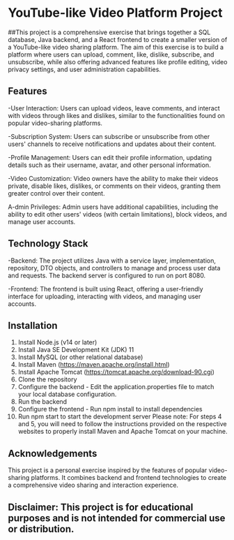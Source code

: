 # YouTube-like Video Platform Project

##This project is a comprehensive exercise that brings together a SQL database, Java backend, and a React frontend to create a smaller version of a YouTube-like video sharing platform. The aim of this exercise is to build a platform where users can upload, comment, like, dislike, subscribe, and unsubscribe, while also offering advanced features like profile editing, video privacy settings, and user administration capabilities.

## Features

-User Interaction: Users can upload videos, leave comments, and interact with videos through likes and dislikes, similar to the functionalities found on popular video-sharing platforms.

-Subscription System: Users can subscribe or unsubscribe from other users' channels to receive notifications and updates about their content.

-Profile Management: Users can edit their profile information, updating details such as their username, avatar, and other personal information.

-Video Customization: Video owners have the ability to make their videos private, disable likes, dislikes, or comments on their videos, granting them greater control over their content.

A-dmin Privileges: Admin users have additional capabilities, including the ability to edit other users' videos (with certain limitations), block videos, and manage user accounts.

## Technology Stack

-Backend: The project utilizes Java with a service layer, implementation, repository, DTO objects, and controllers to manage and process user data and requests. The backend server is configured to run on port 8080.

-Frontend: The frontend is built using React, offering a user-friendly interface for uploading, interacting with videos, and managing user accounts.

## Installation

1. Install Node.js (v14 or later)
2. Install Java SE Development Kit (JDK) 11
3. Install MySQL (or other relational database)
4. Install Maven (https://maven.apache.org/install.html)
5. Install Apache Tomcat (https://tomcat.apache.org/download-90.cgi)
6. Clone the repository
7. Configure the backend - Edit the application.properties file to match your local database configuration.
8. Run the backend
9. Configure the frontend - Run npm install to install dependencies
10. Run npm start to start the development server
Please note: For steps 4 and 5, you will need to follow the instructions provided on the respective websites to properly install Maven and Apache Tomcat on your machine.

## Acknowledgements

This project is a personal exercise inspired by the features of popular video-sharing platforms. It combines backend and frontend technologies to create a comprehensive video sharing and interaction experience.

## Disclaimer: This project is for educational purposes and is not intended for commercial use or distribution.
